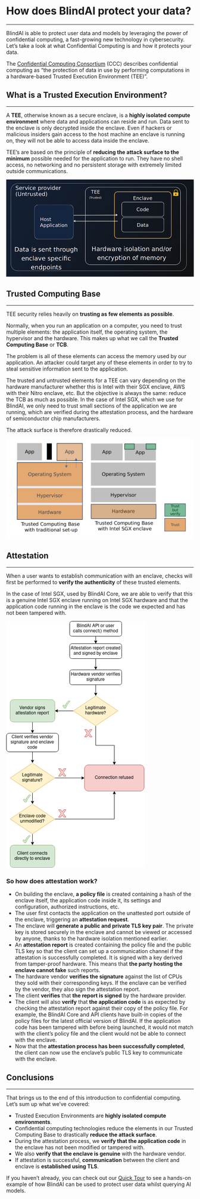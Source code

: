 # How does BlindAI protect your data?
_________________________________

BlindAI is able to protect user data and models by leveraging the power of confidential computing, a fast-growing new technology in cybersecurity. Let’s take a look at what Confidential Computing is and how it protects your data.

The [Confidential Computing Consortium](https://confidentialcomputing.io/) (CCC) describes confidential computing as “the protection of data in use by performing computations in a hardware-based Trusted Execution Environment (TEE)”.

## What is a Trusted Execution Environment?
____________________________________

A **TEE**, otherwise known as a secure enclave, is a **highly isolated compute environment** where data and applications can reside and run. Data sent to the enclave is only decrypted inside the enclave. Even if hackers or malicious insiders gain access to the host machine an enclave is running on, they will not be able to access data inside the enclave.

TEE’s are based on the principle of **reducing the attack surface to the minimum** possible needed for the application to run. They have no shell access, no networking and no persistent storage with extremely limited outside communications.

![Trusted Execution Environment](../../assets/TEE.png)

## Trusted Computing Base
______________________________________

TEE security relies heavily on **trusting as few elements as possible**.

Normally, when you run an application on a computer, you need to trust multiple elements: the application itself, the operating system, the hypervisor and the hardware. This makes up what we call the **Trusted Computing Base** or **TCB**.

The problem is all of these elements can access the memory used by our application. An attacker could target any of these elements in order to try to steal sensitive information sent to the application.

The trusted and untrusted elements for a TEE can vary depending on the hardware manufacturer whether this is Intel with their SGX enclave, AWS with their Nitro enclave, etc. But the objective is always the same: reduce the TCB as much as possible. In the case of Intel SGX, which we use for BlindAI, we only need to trust small sections of the application we are running, which are verified during the attestation process, and the hardware of semiconductor chip manufacturers.

The attack surface is therefore drastically reduced.

![Trusted Computing Base](../../assets/TCB.png)

## Attestation
___________________

When a user wants to establish communication with an enclave, checks will first be performed to **verify the authenticity** of these trusted elements.

In the case of Intel SGX, used by BlindAI Core, we are able to verify that this is a genuine Intel SGX enclave running on Intel SGX hardware and that the application code running in the enclave is the code we expected and has not been tampered with. 

![Attestation](../../assets/attestation.png)

### So how does attestation work?

- On building the enclave, **a policy file** is created containing a hash of the enclave itself, the application code inside it, its settings and configuration, authorized instructions, etc.
- The user first contacts the application on the unattested port outside of the enclave, triggering an **attestation request**.
- The enclave will **generate a public and private TLS key pair**. The private key is stored securely in the enclave and cannot be viewed or accessed by anyone, thanks to the hardware isolation mentioned earlier.
- An **attestation report** is created containing the policy file and the public TLS key so that the client can set up a communication channel if the attestation is successfully completed. It is signed with a key derived from tamper-proof hardware. This means that **the party hosting the enclave cannot fake** such reports.
- The hardware vendor **verifies the signature** against the list of CPUs they sold with their corresponding keys. If the enclave can be verified by the vendor, they also sign the attestation report.
- The client **verifies** that **the report is signed** by the hardware provider. 
- The client will also **verify** that **the application code** is as expected by checking the attestation report against their copy of the policy file. For example, the BlindAI Core and API clients have built-in copies of the policy files for the latest official version of BlindAI. If the application code has been tampered with before being launched, it would not match with the client’s policy file and the client would not be able to connect with the enclave.
- Now that the **attestation process has been successfully completed**, the client can now use the enclave’s public TLS key to communicate with the enclave.

## Conclusions
___________________________________________

That brings us to the end of this introduction to confidential computing. Let’s sum up what we’ve covered:

- Trusted Execution Environments are **highly isolated compute environments**.
- Confidential computing technologies reduce the elements in our Trusted Computing Base to drastically **reduce the attack surface**.
- During the attestation process, we **verify that the application code** in the enclave has not been modified or tampered with.
- We also **verify that the enclave is genuine** with the hardware vendor.
- If attestation is successful, **communication** between the client and enclave is **established using TLS**.

If you haven’t already, you can check out our [Quick Tour](https://github.com/mithril-security/blindai/blob/main/docs/docs/getting-started/quick-tour.md) to see a hands-on example of how BlindAI can be used to protect user data whilst querying AI models.